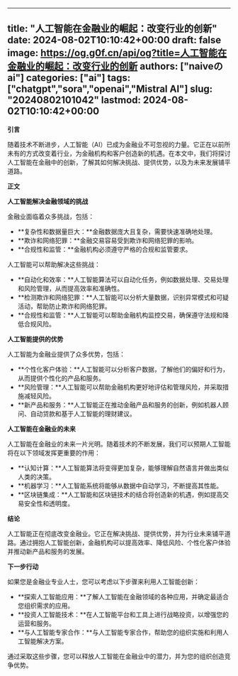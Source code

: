 
---
title: "人工智能在金融业的崛起：改变行业的创新"
date: 2024-08-02T10:10:42+00:00
draft: false
image: https://og.g0f.cn/api/og?title=人工智能在金融业的崛起：改变行业的创新
authors: ["naiveのai"]
categories: ["ai"]
tags: ["chatgpt","sora","openai","Mistral AI"]
slug: "20240802101042"
lastmod: 2024-08-02T10:10:42+00:00
---
**引言**

随着技术不断进步，人工智能（AI）已成为金融业不可忽视的力量。它正在以前所未有的方式改变着行业，为金融机构和客户创造新的机遇。在本文中，我们将探讨人工智能在金融中的创新，了解其如何解决挑战、提供优势，以及为未来发展铺平道路。

**正文**

**人工智能解决金融领域的挑战**

金融业面临着众多挑战，包括：

- **复杂性和数据量巨大：**金融数据庞大且复杂，需要快速准确地处理。
- **欺诈和网络犯罪：**金融交易容易受到欺诈和网络犯罪的影响。
- **合规性和监管：**金融机构必须遵守严格的合规和监管要求。

人工智能可以帮助解决这些挑战：

- **自动化和效率：**人工智能算法可以自动化任务，例如数据处理、交易处理和风险管理，从而提高效率和准确性。
- **检测欺诈和网络犯罪：**人工智能可以分析大量数据，识别异常模式和可疑活动，帮助防止欺诈和网络犯罪。
- **合规性和监管：**人工智能可以帮助金融机构监控交易，确保遵守法规和降低合规风险。

**人工智能提供的优势**

人工智能为金融业提供了众多优势，包括：

- **个性化客户体验：**人工智能可以分析客户数据，了解他们的偏好和行为，从而提供个性化的产品和服务。
- **风险管理：**人工智能可以帮助金融机构更好地评估和管理风险，并采取措施减轻风险。
- **新产品和服务：**人工智能正在推动金融产品和服务的创新，例如机器人顾问、自动贷款和基于人工智能的理财建议。

**人工智能在金融业的未来**

人工智能在金融业的未来一片光明。随着技术的不断发展，我们可以预期人工智能将在以下领域发挥更重要的作用：

- **认知计算：**人工智能算法将变得更加复杂，能够理解自然语言并做出类似人类的决策。
- **机器学习：**人工智能系统将能够从数据中自动学习，不断提高其性能。
- **区块链集成：**人工智能和区块链技术的结合将创造新的机遇，例如提高交易安全性和透明度。

**结论**

人工智能正在彻底改变金融业。它正在解决挑战、提供优势，并为行业未来铺平道路。通过拥抱人工智能创新，金融机构可以提高效率、降低风险、个性化客户体验并推动新产品和服务的发展。

**下一步行动**

如果您是金融业专业人士，您可以考虑以下步骤来利用人工智能创新：

- **探索人工智能应用：**了解人工智能在金融领域的各种应用，并确定最适合您组织需求的应用。
- **投资人工智能技术：**在人工智能平台和工具上进行战略投资，以增强您的运营和服务。
- **与人工智能专家合作：**与人工智能专家合作，帮助您的组织实施和利用人工智能解决方案。

通过采取这些步骤，您可以释放人工智能在金融业中的潜力，并为您的组织创造竞争优势。